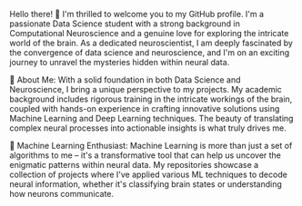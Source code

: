 Hello there! 👋 I'm thrilled to welcome you to my GitHub profile. I'm a passionate Data Science student with a strong background in Computational Neuroscience and a genuine love for exploring the intricate world of the brain. As a dedicated neuroscientist, I am deeply fascinated by the convergence of data science and neuroscience, and I'm on an exciting journey to unravel the mysteries hidden within neural data.

🧠 About Me:
With a solid foundation in both Data Science and Neuroscience, I bring a unique perspective to my projects. My academic background includes rigorous training in the intricate workings of the brain, coupled with hands-on experience in crafting innovative solutions using Machine Learning and Deep Learning techniques. The beauty of translating complex neural processes into actionable insights is what truly drives me.

🤖 Machine Learning Enthusiast:
Machine Learning is more than just a set of algorithms to me – it's a transformative tool that can help us uncover the enigmatic patterns within neural data. My repositories showcase a collection of projects where I've applied various ML techniques to decode neural information, whether it's classifying brain states or understanding how neurons communicate.
<!--
**d-schreiter/d-schreiter** is a ✨ _special_ ✨ repository because its `README.md` (this file) appears on your GitHub profile.

Here are some ideas to get you started:

- 🔭 I’m currently working on ...
- 🌱 I’m currently learning ...
- 👯 I’m looking to collaborate on ...
- 🤔 I’m looking for help with ...
- 💬 Ask me about ...
- 📫 How to reach me: ...
- 😄 Pronouns: ...
- ⚡ Fun fact: ...
-->
